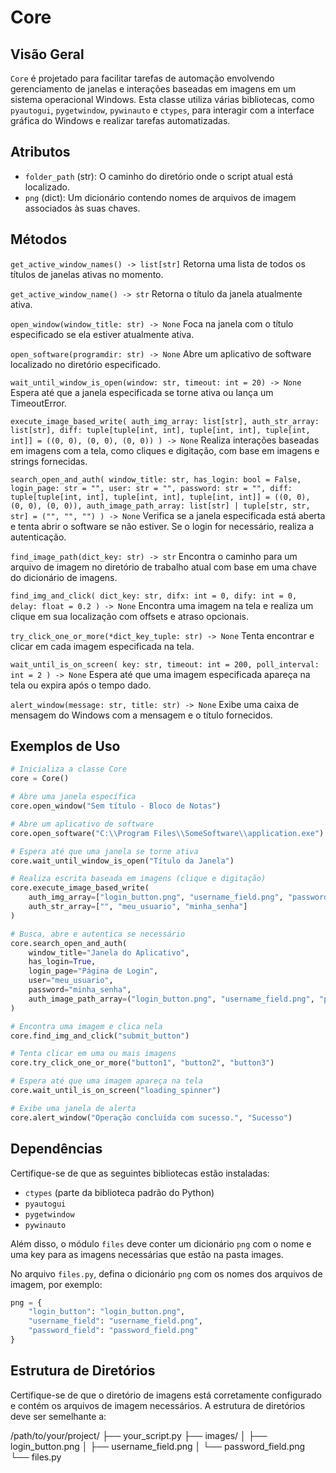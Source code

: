 # Core

## Visão Geral

 `Core` é projetado para facilitar tarefas de automação envolvendo gerenciamento de janelas e interações baseadas em imagens em um sistema operacional Windows. Esta classe utiliza várias bibliotecas, como `pyautogui`, `pygetwindow`, `pywinauto` e `ctypes`, para interagir com a interface gráfica do Windows e realizar tarefas automatizadas.

## Atributos

- `folder_path` (str): O caminho do diretório onde o script atual está localizado.
- `png` (dict): Um dicionário contendo nomes de arquivos de imagem associados às suas chaves.

## Métodos

`get_active_window_names() -> list[str]`
Retorna uma lista de todos os títulos de janelas ativas no momento.

`get_active_window_name() -> str`
Retorna o título da janela atualmente ativa.

`open_window(window_title: str) -> None`
Foca na janela com o título especificado se ela estiver atualmente ativa.

`open_software(programdir: str) -> None`
Abre um aplicativo de software localizado no diretório especificado.

`wait_until_window_is_open(window: str, timeout: int = 20) -> None`
Espera até que a janela especificada se torne ativa ou lança um TimeoutError.

`execute_image_based_write( auth_img_array: list[str], auth_str_array: list[str], diff: tuple[tuple[int, int], tuple[int, int], tuple[int, int]] = ((0, 0), (0, 0), (0, 0)) ) -> None`
Realiza interações baseadas em imagens com a tela, como cliques e digitação, com base em imagens e strings fornecidas.

`search_open_and_auth(
    window_title: str,
    has_login: bool = False,
    login_page: str = "",
    user: str = "",
    password: str = "",
    diff: tuple[tuple[int, int], tuple[int, int], tuple[int, int]] = ((0, 0), (0, 0), (0, 0)),
    auth_image_path_array: list[str] | tuple[str, str, str] = ("", "", "")
) -> None`
Verifica se a janela especificada está aberta e tenta abrir o software se não estiver. Se o login for necessário, realiza a autenticação.

`find_image_path(dict_key: str) -> str`
Encontra o caminho para um arquivo de imagem no diretório de trabalho atual com base em uma chave do dicionário de imagens.

`find_img_and_click(
    dict_key: str,
    difx: int = 0,
    dify: int = 0,
    delay: float = 0.2
) -> None`
Encontra uma imagem na tela e realiza um clique em sua localização com offsets e atraso opcionais.

`try_click_one_or_more(*dict_key_tuple: str) -> None`
Tenta encontrar e clicar em cada imagem especificada na tela.

`wait_until_is_on_screen(
    key: str,
    timeout: int = 200,
    poll_interval: int = 2
) -> None`
Espera até que uma imagem especificada apareça na tela ou expira após o tempo dado.

`alert_window(message: str, title: str) -> None`
Exibe uma caixa de mensagem do Windows com a mensagem e o título fornecidos.

## Exemplos de Uso

```python
# Inicializa a classe Core
core = Core()

# Abre uma janela específica
core.open_window("Sem título - Bloco de Notas")

# Abre um aplicativo de software
core.open_software("C:\\Program Files\\SomeSoftware\\application.exe")

# Espera até que uma janela se torne ativa
core.wait_until_window_is_open("Título da Janela")

# Realiza escrita baseada em imagens (clique e digitação)
core.execute_image_based_write(
    auth_img_array=["login_button.png", "username_field.png", "password_field.png"],
    auth_str_array=["", "meu_usuario", "minha_senha"]
)

# Busca, abre e autentica se necessário
core.search_open_and_auth(
    window_title="Janela do Aplicativo",
    has_login=True,
    login_page="Página de Login",
    user="meu_usuario",
    password="minha_senha",
    auth_image_path_array=("login_button.png", "username_field.png", "password_field.png")
)

# Encontra uma imagem e clica nela
core.find_img_and_click("submit_button")

# Tenta clicar em uma ou mais imagens
core.try_click_one_or_more("button1", "button2", "button3")

# Espera até que uma imagem apareça na tela
core.wait_until_is_on_screen("loading_spinner")

# Exibe uma janela de alerta
core.alert_window("Operação concluída com sucesso.", "Sucesso")
```
## Dependências

Certifique-se de que as seguintes bibliotecas estão instaladas:

- `ctypes` (parte da biblioteca padrão do Python)
- `pyautogui`
- `pygetwindow`
- `pywinauto`

Além disso, o módulo `files` deve conter um dicionário `png` com o nome e uma key para as imagens necessárias que estão na pasta images.

No arquivo `files.py`, defina o dicionário `png` com os nomes dos arquivos de imagem, por exemplo:

```python
png = {
    "login_button": "login_button.png",
    "username_field": "username_field.png",
    "password_field": "password_field.png"
}
```
## Estrutura de Diretórios

Certifique-se de que o diretório de imagens está corretamente configurado e contém os arquivos de imagem necessários. A estrutura de diretórios deve ser semelhante a:

/path/to/your/project/ ├── your_script.py ├── images/ │ ├── login_button.png │ ├── username_field.png │ └── password_field.png └── files.py
